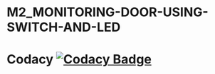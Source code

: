# M2_MONITORING-DOOR-USING-SWITCH-AND-LED

# Codacy [![Codacy Badge](https://app.codacy.com/project/badge/Grade/c11f1b735ef349fd8063e926ae5b7aef)](https://www.codacy.com/gh/Bhakar9390/M2_MONITORING-DOOR-USING-SWITCH-AND-LED/dashboard?utm_source=github.com&amp;utm_medium=referral&amp;utm_content=Bhakar9390/M2_MONITORING-DOOR-USING-SWITCH-AND-LED&amp;utm_campaign=Badge_Grade)

